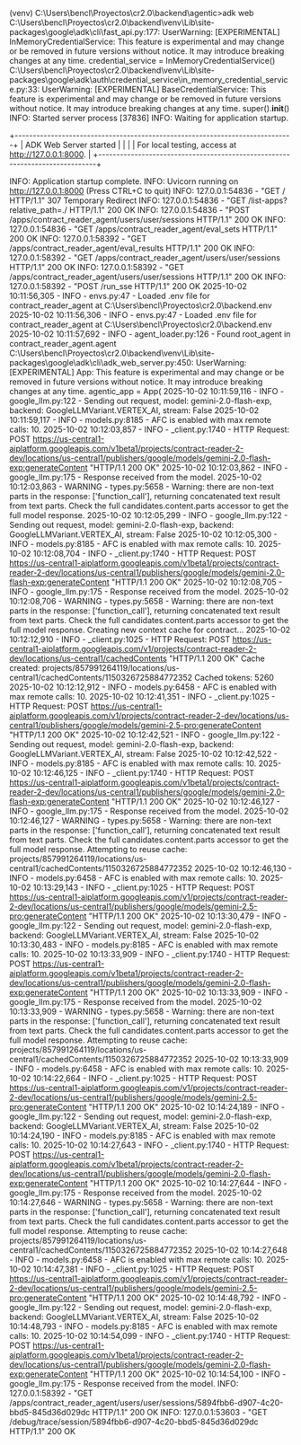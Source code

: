 (venv) C:\Users\bencl\Proyectos\cr2.0\backend\agentic>adk web
C:\Users\bencl\Proyectos\cr2.0\backend\venv\Lib\site-packages\google\adk\cli\fast_api.py:177: UserWarning: [EXPERIMENTAL] InMemoryCredentialService: This feature is experimental and may change or be removed in future versions without notice. It may introduce breaking changes at any time.
  credential_service = InMemoryCredentialService()
C:\Users\bencl\Proyectos\cr2.0\backend\venv\Lib\site-packages\google\adk\auth\credential_service\in_memory_credential_service.py:33: UserWarning: [EXPERIMENTAL] BaseCredentialService: This feature is experimental and may change or be removed in future versions without notice. It may introduce breaking changes at any time.
  super().__init__()
INFO:     Started server process [37836]
INFO:     Waiting for application startup.

+-----------------------------------------------------------------------------+
| ADK Web Server started                                                      |
|                                                                             |
| For local testing, access at http://127.0.0.1:8000.                         |
+-----------------------------------------------------------------------------+

INFO:     Application startup complete.
INFO:     Uvicorn running on http://127.0.0.1:8000 (Press CTRL+C to quit)
INFO:     127.0.0.1:54836 - "GET / HTTP/1.1" 307 Temporary Redirect
INFO:     127.0.0.1:54836 - "GET /list-apps?relative_path=./ HTTP/1.1" 200 OK
INFO:     127.0.0.1:54836 - "POST /apps/contract_reader_agent/users/user/sessions HTTP/1.1" 200 OK
INFO:     127.0.0.1:54836 - "GET /apps/contract_reader_agent/eval_sets HTTP/1.1" 200 OK
INFO:     127.0.0.1:58392 - "GET /apps/contract_reader_agent/eval_results HTTP/1.1" 200 OK
INFO:     127.0.0.1:58392 - "GET /apps/contract_reader_agent/users/user/sessions HTTP/1.1" 200 OK
INFO:     127.0.0.1:58392 - "GET /apps/contract_reader_agent/users/user/sessions HTTP/1.1" 200 OK
INFO:     127.0.0.1:58392 - "POST /run_sse HTTP/1.1" 200 OK
2025-10-02 10:11:56,305 - INFO - envs.py:47 - Loaded .env file for contract_reader_agent at C:\Users\bencl\Proyectos\cr2.0\backend\.env
2025-10-02 10:11:56,306 - INFO - envs.py:47 - Loaded .env file for contract_reader_agent at C:\Users\bencl\Proyectos\cr2.0\backend\.env
2025-10-02 10:11:57,692 - INFO - agent_loader.py:126 - Found root_agent in contract_reader_agent.agent
C:\Users\bencl\Proyectos\cr2.0\backend\venv\Lib\site-packages\google\adk\cli\adk_web_server.py:450: UserWarning: [EXPERIMENTAL] App: This feature is experimental and may change or be removed in future versions without notice. It may introduce breaking changes at any time.
  agentic_app = App(
2025-10-02 10:11:59,116 - INFO - google_llm.py:122 - Sending out request, model: gemini-2.0-flash-exp, backend: GoogleLLMVariant.VERTEX_AI, stream: False
2025-10-02 10:11:59,117 - INFO - models.py:8185 - AFC is enabled with max remote calls: 10.
2025-10-02 10:12:03,857 - INFO - _client.py:1740 - HTTP Request: POST https://us-central1-aiplatform.googleapis.com/v1beta1/projects/contract-reader-2-dev/locations/us-central1/publishers/google/models/gemini-2.0-flash-exp:generateContent "HTTP/1.1 200 OK"
2025-10-02 10:12:03,862 - INFO - google_llm.py:175 - Response received from the model.
2025-10-02 10:12:03,863 - WARNING - types.py:5658 - Warning: there are non-text parts in the response: ['function_call'], returning concatenated text result from text parts. Check the full candidates.content.parts accessor to get the full model response.
2025-10-02 10:12:05,299 - INFO - google_llm.py:122 - Sending out request, model: gemini-2.0-flash-exp, backend: GoogleLLMVariant.VERTEX_AI, stream: False
2025-10-02 10:12:05,300 - INFO - models.py:8185 - AFC is enabled with max remote calls: 10.
2025-10-02 10:12:08,704 - INFO - _client.py:1740 - HTTP Request: POST https://us-central1-aiplatform.googleapis.com/v1beta1/projects/contract-reader-2-dev/locations/us-central1/publishers/google/models/gemini-2.0-flash-exp:generateContent "HTTP/1.1 200 OK"
2025-10-02 10:12:08,705 - INFO - google_llm.py:175 - Response received from the model.
2025-10-02 10:12:08,706 - WARNING - types.py:5658 - Warning: there are non-text parts in the response: ['function_call'], returning concatenated text result from text parts. Check the full candidates.content.parts accessor to get the full model response.
Creating new context cache for contract...
2025-10-02 10:12:12,910 - INFO - _client.py:1025 - HTTP Request: POST https://us-central1-aiplatform.googleapis.com/v1/projects/contract-reader-2-dev/locations/us-central1/cachedContents "HTTP/1.1 200 OK"
Cache created: projects/857991264119/locations/us-central1/cachedContents/1150326725884772352
Cached tokens: 5260
2025-10-02 10:12:12,912 - INFO - models.py:6458 - AFC is enabled with max remote calls: 10.
2025-10-02 10:12:41,351 - INFO - _client.py:1025 - HTTP Request: POST https://us-central1-aiplatform.googleapis.com/v1/projects/contract-reader-2-dev/locations/us-central1/publishers/google/models/gemini-2.5-pro:generateContent "HTTP/1.1 200 OK"
2025-10-02 10:12:42,521 - INFO - google_llm.py:122 - Sending out request, model: gemini-2.0-flash-exp, backend: GoogleLLMVariant.VERTEX_AI, stream: False
2025-10-02 10:12:42,522 - INFO - models.py:8185 - AFC is enabled with max remote calls: 10.
2025-10-02 10:12:46,125 - INFO - _client.py:1740 - HTTP Request: POST https://us-central1-aiplatform.googleapis.com/v1beta1/projects/contract-reader-2-dev/locations/us-central1/publishers/google/models/gemini-2.0-flash-exp:generateContent "HTTP/1.1 200 OK"
2025-10-02 10:12:46,127 - INFO - google_llm.py:175 - Response received from the model.
2025-10-02 10:12:46,127 - WARNING - types.py:5658 - Warning: there are non-text parts in the response: ['function_call'], returning concatenated text result from text parts. Check the full candidates.content.parts accessor to get the full model response.
Attempting to reuse cache: projects/857991264119/locations/us-central1/cachedContents/1150326725884772352
2025-10-02 10:12:46,130 - INFO - models.py:6458 - AFC is enabled with max remote calls: 10.
2025-10-02 10:13:29,143 - INFO - _client.py:1025 - HTTP Request: POST https://us-central1-aiplatform.googleapis.com/v1/projects/contract-reader-2-dev/locations/us-central1/publishers/google/models/gemini-2.5-pro:generateContent "HTTP/1.1 200 OK"
2025-10-02 10:13:30,479 - INFO - google_llm.py:122 - Sending out request, model: gemini-2.0-flash-exp, backend: GoogleLLMVariant.VERTEX_AI, stream: False
2025-10-02 10:13:30,483 - INFO - models.py:8185 - AFC is enabled with max remote calls: 10.
2025-10-02 10:13:33,909 - INFO - _client.py:1740 - HTTP Request: POST https://us-central1-aiplatform.googleapis.com/v1beta1/projects/contract-reader-2-dev/locations/us-central1/publishers/google/models/gemini-2.0-flash-exp:generateContent "HTTP/1.1 200 OK"
2025-10-02 10:13:33,909 - INFO - google_llm.py:175 - Response received from the model.
2025-10-02 10:13:33,909 - WARNING - types.py:5658 - Warning: there are non-text parts in the response: ['function_call'], returning concatenated text result from text parts. Check the full candidates.content.parts accessor to get the full model response.
Attempting to reuse cache: projects/857991264119/locations/us-central1/cachedContents/1150326725884772352
2025-10-02 10:13:33,909 - INFO - models.py:6458 - AFC is enabled with max remote calls: 10.
2025-10-02 10:14:22,664 - INFO - _client.py:1025 - HTTP Request: POST https://us-central1-aiplatform.googleapis.com/v1/projects/contract-reader-2-dev/locations/us-central1/publishers/google/models/gemini-2.5-pro:generateContent "HTTP/1.1 200 OK"
2025-10-02 10:14:24,189 - INFO - google_llm.py:122 - Sending out request, model: gemini-2.0-flash-exp, backend: GoogleLLMVariant.VERTEX_AI, stream: False
2025-10-02 10:14:24,190 - INFO - models.py:8185 - AFC is enabled with max remote calls: 10.
2025-10-02 10:14:27,643 - INFO - _client.py:1740 - HTTP Request: POST https://us-central1-aiplatform.googleapis.com/v1beta1/projects/contract-reader-2-dev/locations/us-central1/publishers/google/models/gemini-2.0-flash-exp:generateContent "HTTP/1.1 200 OK"
2025-10-02 10:14:27,644 - INFO - google_llm.py:175 - Response received from the model.
2025-10-02 10:14:27,646 - WARNING - types.py:5658 - Warning: there are non-text parts in the response: ['function_call'], returning concatenated text result from text parts. Check the full candidates.content.parts accessor to get the full model response.
Attempting to reuse cache: projects/857991264119/locations/us-central1/cachedContents/1150326725884772352
2025-10-02 10:14:27,648 - INFO - models.py:6458 - AFC is enabled with max remote calls: 10.
2025-10-02 10:14:47,381 - INFO - _client.py:1025 - HTTP Request: POST https://us-central1-aiplatform.googleapis.com/v1/projects/contract-reader-2-dev/locations/us-central1/publishers/google/models/gemini-2.5-pro:generateContent "HTTP/1.1 200 OK"
2025-10-02 10:14:48,792 - INFO - google_llm.py:122 - Sending out request, model: gemini-2.0-flash-exp, backend: GoogleLLMVariant.VERTEX_AI, stream: False
2025-10-02 10:14:48,793 - INFO - models.py:8185 - AFC is enabled with max remote calls: 10.
2025-10-02 10:14:54,099 - INFO - _client.py:1740 - HTTP Request: POST https://us-central1-aiplatform.googleapis.com/v1beta1/projects/contract-reader-2-dev/locations/us-central1/publishers/google/models/gemini-2.0-flash-exp:generateContent "HTTP/1.1 200 OK"
2025-10-02 10:14:54,100 - INFO - google_llm.py:175 - Response received from the model.
INFO:     127.0.0.1:58392 - "GET /apps/contract_reader_agent/users/user/sessions/5894fbb6-d907-4c20-bbd5-845d36d029dc HTTP/1.1" 200 OK
INFO:     127.0.0.1:53603 - "GET /debug/trace/session/5894fbb6-d907-4c20-bbd5-845d36d029dc HTTP/1.1" 200 OK